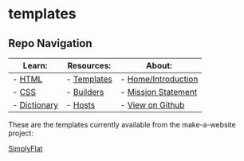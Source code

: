 # templates

## Repo Navigation

| Learn:                          | Resources:                         | About:
| ------------------------------- | ---------------------------------- | ---------------------------------------------
| - [HTML](../guides/html.md)        | - [Templates](readme.md) | - [Home/Introduction](./)
| - [CSS](../guides/css.md)          | - [Builders](../guides/builders.md)   | - [Mission Statement](mission-statement.md)
| - [Dictionary](../guides/vocab.md) | - [Hosts](../guides/hosts.md)         | - [View on Github](https://github.com/skylestia/make-a-website)

These are the templates currently available from the make-a-website project:

[SimplyFlat](simplyflat)